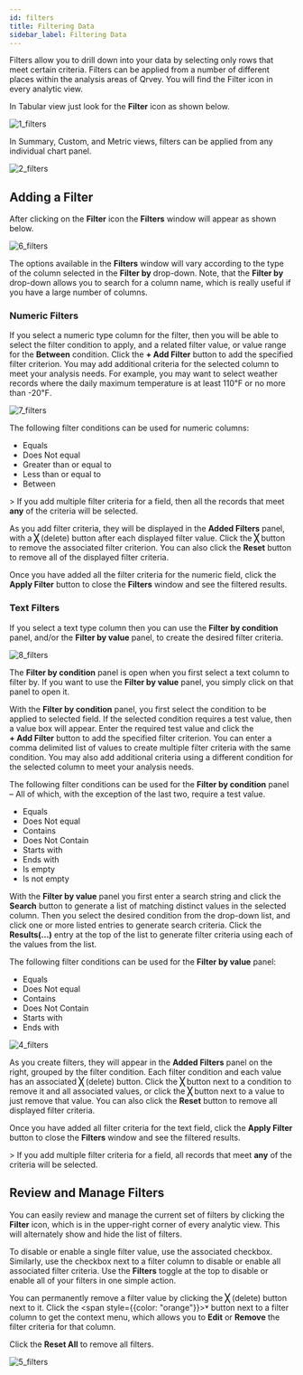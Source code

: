 ```yaml
---
id: filters
title: Filtering Data
sidebar_label: Filtering Data
---
```

<div style={{textAlign: "justify"}}>

Filters allow you to drill down into your data by selecting only rows that meet certain criteria. Filters can be applied from a number of different places within the analysis areas of Qrvey.  You will find the Filter icon in every analytic view.  

In Tabular view just look for the **Filter** icon as shown below. 

![1_filters](https://s3.amazonaws.com/cdn.qrvey.com/documentation_assets/ui-docs/dataviews/3.4.3.1_filters/1_filters.png#thumbnail-60)

In Summary, Custom, and Metric views, filters can be applied from any individual chart panel. 

![2_filters](https://s3.amazonaws.com/cdn.qrvey.com/documentation_assets/ui-docs/dataviews/3.4.3.1_filters/2_filters.png#thumbnail-60)

## Adding a Filter

After clicking on the **Filter** icon the **Filters** window will appear as shown below.  

![6_filters](https://s3.amazonaws.com/cdn.qrvey.com/documentation_assets/ui-docs/dataviews/3.4.3.1_filters/6_filters.png#thumbnail-80)

The options available in the **Filters** window will vary according to the type of the column selected in the **Filter by** drop-down. Note, that the **Filter by** drop-down allows you to search for a column name, which is really useful if you have a large number of columns.

### Numeric Filters

If you select a numeric type column for the filter, then you will be able to select the filter condition to apply, and a related filter value, or value range for the **Between** condition. Click the **+ Add Filter** button to add the specified filter criterion. You may add additional criteria for the selected column to meet your analysis needs. For example, you may want to select weather records where the daily maximum temperature is at least 110℉ or no more than -20℉.  

![7_filters](https://s3.amazonaws.com/cdn.qrvey.com/documentation_assets/ui-docs/dataviews/3.4.3.1_filters/7_filters.png#thumbnail-80)

The following filter conditions can be used for numeric columns:

-   Equals
-   Does Not equal
-   Greater than or equal to
-   Less than or equal to
-   Between

&gt; If you add multiple filter criteria for a field, then all the records that meet **any** of the criteria will be selected.

As you add filter criteria, they will be displayed in the **Added Filters** panel, with a **╳** (delete) button after each displayed filter value. Click the **╳** button to remove the associated filter criterion. You can also click the **Reset** button to remove all of the displayed filter criteria.

Once you have added all the filter criteria for the numeric field, click the **Apply Filter** button to close the **Filters** window and see the filtered results.

### Text Filters

If you select a text type column then you can use the **Filter by condition** panel, and/or the **Filter by value** panel, to create the desired filter criteria. 

![8_filters](https://s3.amazonaws.com/cdn.qrvey.com/documentation_assets/ui-docs/dataviews/3.4.3.1_filters/8_filters.png#thumbnail-80)

The **Filter by condition** panel is open when you first select a text column to filter by. If you want to use the **Filter by value** panel, you simply click on that panel to open it.  

With the **Filter by condition** panel, you first select the condition to be applied to selected field. If the selected condition requires a test value, then a value box will appear. Enter the required test value and click the **+ Add Filter** button to add the specified filter criterion. You can enter a comma delimited list of values to create multiple filter criteria with the same condition. You may also add additional criteria using a different condition for the selected column to meet your analysis needs.

The following filter conditions can be used for the **Filter by condition** panel – All of which, with the exception of the last two, require a test value.

-   Equals
-   Does Not equal
-   Contains
-   Does Not Contain
-   Starts with
-   Ends with
-   Is empty
-   Is not empty

With the **Filter by value** panel you first enter a search string and click the **Search** button to generate a list of matching distinct values in the selected column. Then you select the desired condition from the drop-down list, and click one or more listed entries to generate search criteria. Click the **Results(...)** entry at the top of the list to generate filter criteria using each of the values from the list.

The following filter conditions can be used for the **Filter by value** panel:

-   Equals
-   Does Not equal
-   Contains
-   Does Not Contain
-   Starts with
-   Ends with

![4_filters](https://s3.amazonaws.com/cdn.qrvey.com/documentation_assets/ui-docs/dataviews/3.4.3.1_filters/4_filters.png#thumbnail)

As you create filters, they will appear in the **Added Filters** panel on the right, grouped by the filter condition. Each filter condition and each value has an associated **╳** (delete) button. Click the **╳** button next to a condition to remove it and all associated values, or click the **╳** button next to a value to just remove that value. You can also click the **Reset** button to remove all displayed filter criteria.

Once you have added all filter criteria for the text field, click the **Apply Filter** button to close the **Filters** window and see the filtered results.

&gt; If you add multiple filter criteria for a field, all records that meet **any** of the criteria will be selected.

## Review and Manage Filters

You can easily review and manage the current set of filters by clicking the **Filter** icon, which is in the upper-right corner of every analytic view. This will alternately show and hide the list of filters.

To disable or enable a single filter value, use the associated checkbox. Similarly, use the checkbox next to a filter column to disable or enable all associated filter criteria. Use the **Filters** toggle at the top to disable or enable all of your filters in one simple action. 

You can permanently remove a filter value by clicking the **╳** (delete) button next to it. Click the <span style={{color: "orange"}}>**˅**</span> button next to a filter column to get the context menu, which allows you to **Edit** or **Remove** the filter criteria for that column. 

Click the **Reset All** to remove all filters. 

![5_filters](https://s3.amazonaws.com/cdn.qrvey.com/documentation_assets/ui-docs/dataviews/3.4.3.1_filters/5_filters.png#thumbnail-80)
</div>